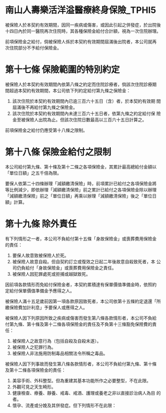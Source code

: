 # 南山人壽樂活洋溢醫療終身保險_TPHI5

被保險人於本契約有效期間，因同一疾病或傷害，或因此引起之併發症，於出院後十四日內於同一醫院再次住院時，其各種保險金給付合計額，視為一次住院辦理。

前項保險金之給付，倘被保險人係於本契約有效期間屆滿後出院者，本公司就再
次住院部分不予給付保險金。

# 第十七條  保險範圍的特別約定

被保險人於本契約有效期間內依第八條之約定而住院診療者，倘該次住院診療期
間超過本契約有效期間，本公司依下列約定給付第九條之保險金：

1. 該次住院於本契約有效期間內已逾三百六十五日（含）者，於本契約有效期
間屆滿後不再給付第九條之保險金。
2. 該次住院於本契約有效期間內未達三百六十五日者，依第九條之約定給付保
險金至被保險人出院為止。但該次住院日數最高以三百六十五日計算之。

前項保險金之給付仍應受第十八條之限制。

# 第十八條  保險金給付之限制

本公司給付第九條、第十條及第十二條之各項保險金，其累計最高總給付金額以
「單位日額」之五千倍為限。

要保人依第二十四條辦理「減額繳清保險」時，前項累計已給付之各項保險金將
等比例減少，即依辦理「減額繳清保險」前之累計已給付之各項保險金除以辦理
「減額繳清保險」前之「單位日額」再乘以辦理「減額繳清保險」後之「單位日
額」計算。

# 第十九條  除外責任

有下列情形之一者，本公司不負給付第十五條「身故保險金」或喪葬費用保險金
的責任：

1. 要保人故意致被保險人於死。
2. 被保險人故意自殺。但自契約訂立或復效之日起二年後故意自殺致死者，本
公司仍負給付「身故保險金」或喪葬費用保險金之責任。
3. 被保險人因犯罪處死或拒捕或越獄致死。

因前項各款情形而免給付保險金者，本契約累積達有保單價值準備金時，依照約
定給付保單價值準備金予應得之人。

被保險人滿十五足歲前因第一項各款原因致死者，本公司依第十五條約定退還「所
繳保險費加計利息」予要保人或應得之人。

被保險人因下列原因所致之疾病或傷害而發生第八條各款情形者，本公司不負給
付第九條、第十條及第十二條各項保險金的責任及不負第十三條豁免保險費的責
任：

1. 被保險人之故意行為（包括自殺及自殺未遂）。
2. 被保險人之犯罪行為。
3. 被保險人非法施用防制毒品相關法令所稱之毒品。

被保險人因下列事故而發生第八條各款情形者，本公司不負給付第九條、第十條
及第十二條各項保險金的責任：

1. 美容手術、外科整型。但為重建其基本功能所作之必要整型，不在此限。
2. 外觀可見之天生畸形。
3. 健康檢查、療養、靜養、戒毒、戒酒、護理或養老之非以直接診治病人為目
的者。
4. 懷孕、流產或分娩及其併發症。但下列情形不在此限：